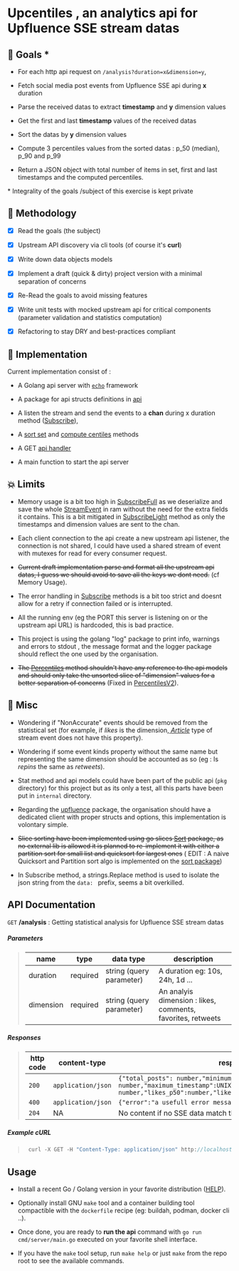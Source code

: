 # Upcentiles , an analytics api for Upfluence SSE stream datas

## 🥅 Goals \*

- For each http api request on `/analysis?duration=x&dimension=y`,

- Fetch social media post events from Upfluence SSE api during **x** duration

- Parse the received datas to extract **timestamp** and **y** dimension values

- Get the first and last **timestamp** values of the received datas

- Sort the datas by **y** dimension values

- Compute 3 percentiles values from the sorted datas : p_50 (median), p_90 and p_99

- Return a JSON object with total number of items in set, first and last timestamps and the computed percentiles.

\* Integrality of the goals /subject of this exercise is kept private

## 📓 Methodology

- [x] Read the goals (the subject)

- [x] Upstream API discovery via cli tools (of course it's **curl**)

- [x] Write down data objects models

- [x] Implement a draft (quick & dirty) project version with a minimal separation of concerns

- [x] Re-Read the goals to avoid missing features

- [x] Write unit tests with mocked upstream api for critical components (parameter validation and statistics computation)

- [x] Refactoring to stay DRY and best-practices compliant

## 📓 Implementation

Current implementation consist of :

- A Golang api server with [`echo`](https://pkg.go.dev/github.com/labstack/echo/v4) framework

- A package for api structs definitions in [api](./internal/api/api.go)

- A listen the stream and send the events to a **chan** during x duration method ([Subscribe](./internal/upfluence/subscribe.go)),

- A [sort set](./internal/stats/sort.go) and [compute centiles](./internal/stats/stats.go) methods

- A GET [api handler](./internal/handler/analysis.go)

- A main function to start the api server

## 💥 Limits

- Memory usage is a bit too high in [SubscribeFull](./internal/upfluence/subscribe.go#L19) as we deserialize and save the whole [StreamEvent](./internal/upfluence/models.go#L17) in ram without the need for the extra fields it contains. This is a bit mitigated in [SubscribeLight](./internal/upfluence/subscribe.go#L74) method as only the timestamps and dimension values are sent to the chan.

- Each client connection to the api create a new upstream api listener, the connection is not shared, I could have used a shared stream of event with mutexes for read for every consumer request.

- ~~Current draft implementation parse and format all the upstream api datas, I guess we should avoid to save all the keys we dont need.~~ (cf Memory Usage).

- The error handling in [Subscribe](./internal/upfluence/subscribe.go) methods is a bit too strict and doesnt allow for a retry if connection failed or is interrupted.

- All the running env (eg the PORT this server is listening on or the upstream api URL) is hardcoded, this is bad practice.

- This project is using the golang "log" package to print info, warnings and errors to stdout , the message format and the logger package should reflect the one used by the organisation.

- ~~The [Percentiles](./internal/stats/stats.go) method shouldn't have any reference to the api models and should only take the unsorted slice of "dimension" values for a better separation of concerns~~ (Fixed in [PercentilesV2](./internal/stats/stats.go#L38)).

## 🦄 Misc

- Wondering if "NonAccurate" events should be removed from the statistical set (for example, if _likes_ is the dimension,[ _Article_](./internal/upfluence/models.go#L77) type of stream event does not have this property).

- Wondering if some event kinds property without the same name but representing the same dimension should be accounted as so (eg : Is _repins_ the same as _retweets_).

- Stat method and api models could have been part of the public api (`pkg` directory) for this project but as its only a test, all this parts have been put in `internal` directory.

- Regarding the [upfluence](./internal/upfluence/) package, the organisation should have a dedicated client with proper structs and options, this implementation is volontary simple.

- ~~Slice sorting have been implemented using go slices [Sort](https://pkg.go.dev/slices#Sort) package, as no external lib is allowed it is planned to re-implement it with either a partition sort for small list and quicksort for largest ones~~ ( EDIT : A naive Quicksort and Partition sort algo is implemented on the [sort package](./internal/stats/sort.go))

- In Subscribe method, a strings.Replace method is used to isolate the json string from the `data: ` prefix, seems a bit overkilled.

## API Documentation

<code>GET</code> <b>/analysis</b></code>
: Getting statistical analysis for Upfluence SSE stream datas

##### Parameters

> | name      | type     | data type                | description                                                 |
> | --------- | -------- | ------------------------ | ----------------------------------------------------------- |
> | duration  | required | string (query parameter) | A duration eg: 10s, 24h, 1d ...                             |
> | dimension | required | string (query parameter) | An analyis dimension : likes, comments, favorites, retweets |

##### Responses

> | http code | content-type       | response                                                                                                                                                               |
> | --------- | ------------------ | ---------------------------------------------------------------------------------------------------------------------------------------------------------------------- |
> | `200`     | `application/json` | `{"total_posts": number,"minimum_timestamp":UNIX timestamp number,"maximum_timestamp":UNIX timestamp number,"likes_p50":number,"likes_p90":number,"likes_p99":number}` |
> | `400`     | `application/json` | `{"error":"a usefull error message describing the bad parameter"}`                                                                                                     |
> | `204`     | NA                 | No content if no SSE data match the required **dimension** parameter                                                                                                   |

##### Example cURL

> ```javascript
>  curl -X GET -H "Content-Type: application/json" http://localhost:8080/analysis?duration=10s&dimension=likes
> ```

## Usage

- Install a recent Go / Golang version in your favorite distribution ([HELP](https://go.dev/doc/install)).

- Optionally install GNU `make` tool and a container building tool compactible with the `dockerfile` recipe (eg: buildah, podman, docker cli ..).

- Once done, you are ready to **run the api** command with `go run cmd/server/main.go` executed on your favorite shell interface.

- If you have the `make` tool setup, run `make help` or just `make` from the repo root to see the available commands.